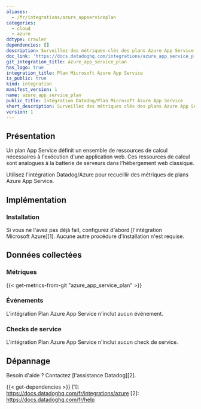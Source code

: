 ```yaml
---
aliases:
  - /fr/integrations/azure_appserviceplan
categories:
  - cloud
  - azure
ddtype: crawler
dependencies: []
description: Surveillez des métriques clés des plans Azure App Service.
doc_link: 'https://docs.datadoghq.com/integrations/azure_app_service_plan/'
git_integration_title: azure_app_service_plan
has_logo: true
integration_title: Plan Microsoft Azure App Service
is_public: true
kind: integration
manifest_version: 1
name: azure_app_service_plan
public_title: Intégration Datadog/Plan Microsoft Azure App Service
short_description: Surveillez des métriques clés des plans Azure App Service.
version: 1
---
```

## Présentation

Un plan App Service définit un ensemble de ressources de calcul nécessaires à l'exécution d'une application web. Ces ressources de calcul sont analogues à la batterie de serveurs dans l'hébergement web classique.

Utilisez l'intégration Datadog/Azure pour recueillir des métriques de plans Azure App Service.

## Implémentation
### Installation

Si vous ne l'avez pas déjà fait, configurez d'abord [l'intégration Microsoft Azure][1]. Aucune autre procédure d'installation n'est requise.

## Données collectées
### Métriques
{{< get-metrics-from-git "azure_app_service_plan" >}}


### Événements
L'intégration Plan Azure App Service n'inclut aucun événement.

### Checks de service
L'intégration Plan Azure App Service n'inclut aucun check de service.

## Dépannage
Besoin d'aide ? Contactez [l'assistance Datadog][2].



{{< get-dependencies >}}
[1]: https://docs.datadoghq.com/fr/integrations/azure
[2]: https://docs.datadoghq.com/fr/help
